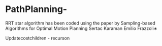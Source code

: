 # PathPlanning-

RRT star algorithm has been coded using the paper by Sampling-based Algorithms for Optimal Motion Planning
Sertac Karaman Emilio Frazzoli∗

Updatecostchildren - recurson 
